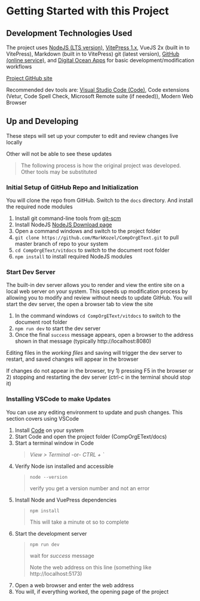 # Getting Started with this Project

## Development Technologies Used

The project uses [NodeJS (LTS version)](https://nodejs.org/en/download/), [VitePress 1.x](https://vitepress.dev/), VueJS 2x (built in to VitePress), Markdown (built in to VitePress) git (latest version), [GitHub (online service)](https://github.com/), and [Digital Ocean Apps](https://cloud.digitalocean.com/apps) for basic development/modification workflows

[Project GitHub site](https://github.com/MarkKozel/CompOrgEText)

<!-- [Project Netlify Deployment Site](https://comp-org-etext.netlify.app/) -->

<!-- [Project Prototype Netlify Deployment Site](https://cs-131.netlify.app) - For Reference Only -->

Recommended dev tools are: [Visual Studio Code (Code)](https://code.visualstudio.com), Code extensions (Vetur, Code Spell Check, Microsoft Remote suite (if needed)), Modern Web Browser

## Up and Developing

These steps will set up your computer to edit and review changes live locally

Other will not be able to see these updates

> The following process is how the original project was developed. Other tools may be substituted

### Initial Setup of GitHub Repo and Initialization
You will clone the repo from GitHub. Switch to the ```docs``` directory. And install the required node modules
1. Install git command-line tools from [git-scm](https://git-scm.com/book/en/v2/Getting-Started-Installing-Git)
1. Install NodeJS [NodeJS Download page](https://nodejs.org/en/download/)
1. Open a command windows and switch to the project folder
1. ```git clone https://github.com/MarkKozel/CompOrgEText.git``` to pull master branch of repo to your system
1. ```cd CompOrgEText/vitdocs``` to switch to the document root folder
1. ```npm install``` to install required NodeJS modules

### Start Dev Server
The built-in dev server allows you to render and view the entire site on a local web server on your system. This speeds up modification process by allowing you to modify and review without needs to update GitHub. You will start the dev server, the open a browser tab to view the site

1. In the command windows ```cd CompOrgEText/vitdocs``` to switch to the document root folder
1. ```npm run dev``` to start the dev server
1. Once the final ```success``` message appears, open a browser to the address shown in that message (typically http://localhost:8080)

Editing files in the *working files* and saving will trigger the dev server to restart, and saved changes will appear in the browser

If changes do not appear in the browser, try 1) pressing F5 in the browser or 2) stopping and restarting the dev server (ctrl-c in the terminal should stop it)

### Installing VSCode to make Updates
You can use any editing environment to update and push changes. This section covers using VSCode

1. Install [Code](https://code.visualstudio.com/Download) on your system
1. Start Code and open the project folder (CompOrgEText/docs)
1. Start a terminal window in Code
    > *View > Terminal* -or- *CTRL + `*
1. Verify Node isn installed and accessible
    > ```node --version```
    >
    > verify you get a version number and not an error
1. Install Node and VuePress dependencies
    > ```npm install```
    >
    >This will take a minute ot so to complete
1. Start the development server
    > ```npm run dev```
    >
    >wait for *success* message
    >
    >Note the web address on this line (something like http://localhost:5173)
1. Open a web browser and enter the web address
1. You will, if everything worked, the opening page of the project
